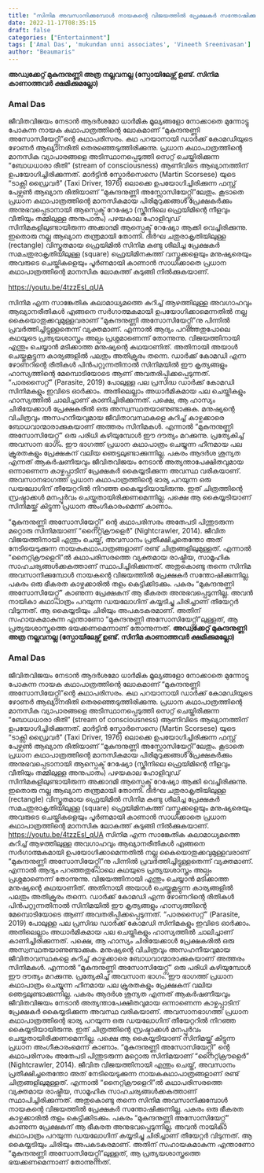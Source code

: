 ```yaml
---
title: "സിനിമ അവസാനിക്കുമ്പോൾ നായകന്റെ വിജയത്തിൽ പ്രേക്ഷകർ സന്തോഷിക്കുന്നില്ല, പകരം ഒരു ഭീകരത കാഴ്ചക്കാരിൽ തളം കെട്ടിക്കിടക്കും"
date: 2022-11-17T08:35:15
draft: false
categories: ["Entertainment"]
tags: ['Amal Das', 'mukundan unni associates', 'Vineeth Sreenivasan']
author: "Beaumaris"
---
```


<strong>അഡ്വക്കേറ്റ് മുകുന്ദനുണ്ണി അത്ര നല്ലവനല്ല</strong>
<strong>(സ്പോയിലേഴ്സ് ഉണ്ട്. സിനിമ കാണാത്തവർ ക്ഷമിക്കുമല്ലോ)</strong>
<h3><strong>Amal Das</strong></h3>
ജീവിതവിജയം നേടാൻ ആദർശമോ ധാർമിക മൂല്യങ്ങളോ നോക്കാതെ മുന്നോട്ടു പോകുന്ന നായക കഥാപാത്രത്തിന്റെ ലോകമാണ് “മുകുന്ദനുണ്ണി അസോസിയേറ്റ്സി”ന്റെ കഥാപരിസരം. കഥ പറയാനായി ഡാർക്ക് കോമഡിയുടെ ഴോണർ ആഖ്യാനരീതി തെരഞ്ഞെടുത്തിരിക്കുന്നു. പ്രധാന കഥാപാത്രത്തിന്റെ മാനസിക വ്യാപാരങ്ങളെ അടിസ്ഥാനപ്പെടുത്തി സെറ്റ് ചെയ്തിരിക്കുന്ന “ബോധധാരാ രീതി” (stream of consciousness) ആണിവിടെ ആഖ്യാനത്തിന് ഉപയോഗിച്ചിരിക്കുന്നത്. മാർട്ടിൻ സ്കോർസെസെ (Martin Scorsese) യുടെ “ടാക്സി ഡ്രൈവർ” (Taxi Driver, 1976) ലൊക്കെ ഉപയോഗിച്ചിരിക്കുന്ന ഫസ്റ്റ് പേഴ്സൺ ആഖ്യാന രീതിയാണ് “മുകുന്ദനുണ്ണി അസ്സോസിയേറ്റ്സി”ലേതും. കൂടാതെ പ്രധാന കഥാപാത്രത്തിന്റെ മാനസികമായ പിരിമുറുക്കങ്ങൾ പ്രേക്ഷകർക്കും അനുഭവപ്പെടാനായി ആസ്പെക്ട് റേഷ്യോ (സ്ക്രീനിലെ ഫ്രെയിമിന്റെ നീളവും വീതിയും തമ്മിലുള്ള അനുപാതം) പഴയകാല ഹോളിവുഡ് സിനിമകളിലുണ്ടായിരുന്ന അക്കാദമി ആസ്പെക്ട് റേഷ്യോ ആക്കി വെച്ചിരിക്കുന്നു. ഇതൊരു നല്ല ആഖ്യാന തന്ത്രമായി തോന്നി. ദീർഘ ചതുരാകൃതിയിലുള്ള (rectangle) വിസ്തൃതമായ ഫ്രെയിമിൽ സിനിമ കണ്ടു ശീലിച്ച പ്രേക്ഷകർ സമചതുരാകൃതിയിലുള്ള (square) ഫ്രെയിമിനകത്ത് വസ്തുക്കളെയും മനുഷ്യരെയും അവരുടെ ചെയ്തികളെയും പൂർണമായി കാണാൻ സാധിക്കാതെ പ്രധാന കഥാപാത്രത്തിന്റെ മാനസിക ലോകത്ത് കുടുങ്ങി നിൽക്കുകയാണ്.

https://youtu.be/4tzzEsI_qUA

സിനിമ എന്ന സാങ്കേതിക കലാമാധ്യമത്തെ കുറിച്ച് ആഴത്തിലുള്ള അവഗാഹവും ആഖ്യാനരീതികൾ എങ്ങനെ സർഗാത്മകമായി ഉപയോഗിക്കാമെന്നതിൽ നല്ല കൈയൊതുക്കവുമുള്ളവരാണ് “മുകുന്ദനുണ്ണി അസോസിയേറ്റ്സി”നു പിന്നിൽ പ്രവർത്തിച്ചിട്ടുള്ളതെന്ന് വ്യക്തമാണ്. എന്നാൽ ആദ്യം പറഞ്ഞതുപോലെ കഥയുടെ പ്രത്യയശാസ്ത്രം അല്പം പ്രശ്നമാണെന്ന് തോന്നുന്നു. വിജയത്തിനായി എന്തും ചെയ്യാൻ മടിക്കാത്ത മനുഷ്യന്റെ കഥയാണിത്. അതിനായി അയാൾ ചെയ്തുകൂട്ടുന്ന കാര്യങ്ങളിൽ പലതും അതിക്രൂരം തന്നെ. ഡാർക്ക് കോമഡി എന്ന ഴോണറിന്റെ രീതികൾ പിൻപറ്റുന്നതിനാൽ സിനിമയിൽ ഈ കൃത്യങ്ങളും ഹാസ്യത്തിന്റെ മേമ്പൊടിയോടെ ആണ് അവതരിപ്പിക്കപ്പെടുന്നത്. “പാരസൈറ്റ്” (Parasite, 2019) പോലുള്ള പല പ്രസിദ്ധ ഡാർക്ക് കോമഡി സിനിമകളും ഇവിടെ ഓർക്കാം. അതിലെല്ലാം അധാർമികമായ പല ചെയ്തികളും ഹാസ്യത്തിൽ ചാലിച്ചാണ് കാണിച്ചിരിക്കുന്നത്. പക്ഷെ, ആ ഹാസ്യം ചിരിയേക്കാൾ പ്രേക്ഷകരിൽ ഒരു അസ്വസ്ഥതയാണുണ്ടാക്കുക. മനുഷ്യന്റെ വിചിത്രവും അസഹനീയവുമായ ജീവിതാവസ്ഥകളെ കുറിച്ച് കാഴ്ചക്കാരെ ബോധവാന്മാരാക്കുകയാണ് അത്തരം സിനിമകൾ. എന്നാൽ “മുകുന്ദനുണ്ണി അസോസിയേറ്റ്സ്” ഒരു പരിധി കഴിയുമ്പോൾ ഈ ദൗത്യം മറക്കുന്നു. പ്രത്യേകിച്ച് അവസാന ഭാഗം. ഈ ഭാഗത്ത് പ്രധാന കഥാപാത്രം ചെയ്യുന്ന ഹീനമായ പല ക്രൂരതകളും പ്രേക്ഷകന് വലിയ ഞെട്ടലുണ്ടാക്കുന്നില്ല. പകരം ആദർശ ശൂന്യത എന്നത് ആകർഷണീയവും ജീവിതവിജയം നേടാൻ അത്യന്താപേക്ഷിതവുമായ ഒന്നാണെന്ന കാഴ്ചപ്പാടിന് പ്രേക്ഷകർ കൈയ്യടിക്കുന്ന അവസ്ഥ വരികയാണ്. അവസാനഭാഗത്ത് പ്രധാന കഥാപാത്രത്തിന്റെ ഭാര്യ പറയുന്ന ഒരു ഡയലോഗിന് തീയേറ്ററിൽ നിറഞ്ഞ കൈയ്യടിയായിരുന്നു. ഇത് ചിത്രത്തിന്റെ സ്രഷ്ടാക്കൾ മനപ്പൂർവം ചെയ്തതായിരിക്കണമെന്നില്ല. പക്ഷെ ആ കൈയ്യടിയാണ് സിനിമയ്ക്ക് കിട്ടുന്ന പ്രധാന അംഗീകാരംമെന്ന് കാണാം.

“മുകുന്ദനുണ്ണി അസോസിയേറ്റ്സി” ന്റെ കഥാപരിസരം അതേപടി പിന്തുടരുന്ന മറ്റൊരു സിനിമയാണ് “നൈറ്റ്ക്രൗളെർ” (Nightcrawler, 2014). ജീവിത വിജയത്തിനായി എന്തും ചെയ്ത്, അവസാനം പ്രതീക്ഷിച്ചതെന്തോ അത് നേടിയെടുക്കുന്ന നായകകഥാപാത്രങ്ങളാണ് രണ്ട് ചിത്രങ്ങളിലുമുള്ളത്. എന്നാൽ “നൈറ്റ്ക്രൗളെറി”ൽ കഥാപരിസരത്തെ വ്യക്തമായ രാഷ്ട്രീയ, സാമൂഹിക സാഹചര്യങ്ങൾക്കകത്താണ് സ്ഥാപിച്ചിരിക്കുന്നത്. അതുകൊണ്ടു തന്നെ സിനിമ അവസാനിക്കുമ്പോൾ നായകന്റെ വിജയത്തിൽ പ്രേക്ഷകർ സന്തോഷിക്കുന്നില്ല. പകരം ഒരു ഭീകരത കാഴ്ചക്കാരിൽ തളം കെട്ടിക്കിടക്കും. പകരം “മുകുന്ദനുണ്ണി അസോസിയേറ്റ്സ്” കാണുന്ന പ്രേക്ഷകന് ആ ഭീകരത അനുഭവപ്പെടുന്നില്ല. അവൻ നായികാ കഥാപാത്രം പറയുന്ന ഡയലോഗിന് കയ്യടിച്ചു ചിരിച്ചാണ് തീയേറ്റർ വിടുന്നത്. ആ കൈയ്യടിയും ചിരിയും അപകടകരമാണ്. അതിന് സഹായകമാകുന്ന എന്താണോ “മുകുന്ദനുണ്ണി അസോസിയേറ്റ്സി”ലുള്ളത്, ആ പ്രത്യയശാസ്ത്രത്തെ ഭയക്കണമെന്നാണ് തോന്നുന്നത്.
**അഡ്വക്കേറ്റ് മുകുന്ദനുണ്ണി അത്ര നല്ലവനല്ല** **(സ്പോയിലേഴ്സ് ഉണ്ട്. സിനിമ കാണാത്തവർ ക്ഷമിക്കുമല്ലോ)**

### **Amal Das**

ജീവിതവിജയം നേടാൻ ആദർശമോ ധാർമിക മൂല്യങ്ങളോ നോക്കാതെ മുന്നോട്ടു പോകുന്ന നായക കഥാപാത്രത്തിന്റെ ലോകമാണ് “മുകുന്ദനുണ്ണി അസോസിയേറ്റ്സി”ന്റെ കഥാപരിസരം. കഥ പറയാനായി ഡാർക്ക് കോമഡിയുടെ ഴോണർ ആഖ്യാനരീതി തെരഞ്ഞെടുത്തിരിക്കുന്നു. പ്രധാന കഥാപാത്രത്തിന്റെ മാനസിക വ്യാപാരങ്ങളെ അടിസ്ഥാനപ്പെടുത്തി സെറ്റ് ചെയ്തിരിക്കുന്ന “ബോധധാരാ രീതി” (stream of consciousness) ആണിവിടെ ആഖ്യാനത്തിന് ഉപയോഗിച്ചിരിക്കുന്നത്. മാർട്ടിൻ സ്കോർസെസെ (Martin Scorsese) യുടെ “ടാക്സി ഡ്രൈവർ” (Taxi Driver, 1976) ലൊക്കെ ഉപയോഗിച്ചിരിക്കുന്ന ഫസ്റ്റ് പേഴ്സൺ ആഖ്യാന രീതിയാണ് “മുകുന്ദനുണ്ണി അസ്സോസിയേറ്റ്സി”ലേതും. കൂടാതെ പ്രധാന കഥാപാത്രത്തിന്റെ മാനസികമായ പിരിമുറുക്കങ്ങൾ പ്രേക്ഷകർക്കും അനുഭവപ്പെടാനായി ആസ്പെക്ട് റേഷ്യോ (സ്ക്രീനിലെ ഫ്രെയിമിന്റെ നീളവും വീതിയും തമ്മിലുള്ള അനുപാതം) പഴയകാല ഹോളിവുഡ് സിനിമകളിലുണ്ടായിരുന്ന അക്കാദമി ആസ്പെക്ട് റേഷ്യോ ആക്കി വെച്ചിരിക്കുന്നു. ഇതൊരു നല്ല ആഖ്യാന തന്ത്രമായി തോന്നി. ദീർഘ ചതുരാകൃതിയിലുള്ള (rectangle) വിസ്തൃതമായ ഫ്രെയിമിൽ സിനിമ കണ്ടു ശീലിച്ച പ്രേക്ഷകർ സമചതുരാകൃതിയിലുള്ള (square) ഫ്രെയിമിനകത്ത് വസ്തുക്കളെയും മനുഷ്യരെയും അവരുടെ ചെയ്തികളെയും പൂർണമായി കാണാൻ സാധിക്കാതെ പ്രധാന കഥാപാത്രത്തിന്റെ മാനസിക ലോകത്ത് കുടുങ്ങി നിൽക്കുകയാണ്. https://youtu.be/4tzzEsI_qUA സിനിമ എന്ന സാങ്കേതിക കലാമാധ്യമത്തെ കുറിച്ച് ആഴത്തിലുള്ള അവഗാഹവും ആഖ്യാനരീതികൾ എങ്ങനെ സർഗാത്മകമായി ഉപയോഗിക്കാമെന്നതിൽ നല്ല കൈയൊതുക്കവുമുള്ളവരാണ് “മുകുന്ദനുണ്ണി അസോസിയേറ്റ്സി”നു പിന്നിൽ പ്രവർത്തിച്ചിട്ടുള്ളതെന്ന് വ്യക്തമാണ്. എന്നാൽ ആദ്യം പറഞ്ഞതുപോലെ കഥയുടെ പ്രത്യയശാസ്ത്രം അല്പം പ്രശ്നമാണെന്ന് തോന്നുന്നു. വിജയത്തിനായി എന്തും ചെയ്യാൻ മടിക്കാത്ത മനുഷ്യന്റെ കഥയാണിത്. അതിനായി അയാൾ ചെയ്തുകൂട്ടുന്ന കാര്യങ്ങളിൽ പലതും അതിക്രൂരം തന്നെ. ഡാർക്ക് കോമഡി എന്ന ഴോണറിന്റെ രീതികൾ പിൻപറ്റുന്നതിനാൽ സിനിമയിൽ ഈ കൃത്യങ്ങളും ഹാസ്യത്തിന്റെ മേമ്പൊടിയോടെ ആണ് അവതരിപ്പിക്കപ്പെടുന്നത്. “പാരസൈറ്റ്” (Parasite, 2019) പോലുള്ള പല പ്രസിദ്ധ ഡാർക്ക് കോമഡി സിനിമകളും ഇവിടെ ഓർക്കാം. അതിലെല്ലാം അധാർമികമായ പല ചെയ്തികളും ഹാസ്യത്തിൽ ചാലിച്ചാണ് കാണിച്ചിരിക്കുന്നത്. പക്ഷെ, ആ ഹാസ്യം ചിരിയേക്കാൾ പ്രേക്ഷകരിൽ ഒരു അസ്വസ്ഥതയാണുണ്ടാക്കുക. മനുഷ്യന്റെ വിചിത്രവും അസഹനീയവുമായ ജീവിതാവസ്ഥകളെ കുറിച്ച് കാഴ്ചക്കാരെ ബോധവാന്മാരാക്കുകയാണ് അത്തരം സിനിമകൾ. എന്നാൽ “മുകുന്ദനുണ്ണി അസോസിയേറ്റ്സ്” ഒരു പരിധി കഴിയുമ്പോൾ ഈ ദൗത്യം മറക്കുന്നു. പ്രത്യേകിച്ച് അവസാന ഭാഗം. ഈ ഭാഗത്ത് പ്രധാന കഥാപാത്രം ചെയ്യുന്ന ഹീനമായ പല ക്രൂരതകളും പ്രേക്ഷകന് വലിയ ഞെട്ടലുണ്ടാക്കുന്നില്ല. പകരം ആദർശ ശൂന്യത എന്നത് ആകർഷണീയവും ജീവിതവിജയം നേടാൻ അത്യന്താപേക്ഷിതവുമായ ഒന്നാണെന്ന കാഴ്ചപ്പാടിന് പ്രേക്ഷകർ കൈയ്യടിക്കുന്ന അവസ്ഥ വരികയാണ്. അവസാനഭാഗത്ത് പ്രധാന കഥാപാത്രത്തിന്റെ ഭാര്യ പറയുന്ന ഒരു ഡയലോഗിന് തീയേറ്ററിൽ നിറഞ്ഞ കൈയ്യടിയായിരുന്നു. ഇത് ചിത്രത്തിന്റെ സ്രഷ്ടാക്കൾ മനപ്പൂർവം ചെയ്തതായിരിക്കണമെന്നില്ല. പക്ഷെ ആ കൈയ്യടിയാണ് സിനിമയ്ക്ക് കിട്ടുന്ന പ്രധാന അംഗീകാരംമെന്ന് കാണാം. “മുകുന്ദനുണ്ണി അസോസിയേറ്റ്സി” ന്റെ കഥാപരിസരം അതേപടി പിന്തുടരുന്ന മറ്റൊരു സിനിമയാണ് “നൈറ്റ്ക്രൗളെർ” (Nightcrawler, 2014). ജീവിത വിജയത്തിനായി എന്തും ചെയ്ത്, അവസാനം പ്രതീക്ഷിച്ചതെന്തോ അത് നേടിയെടുക്കുന്ന നായകകഥാപാത്രങ്ങളാണ് രണ്ട് ചിത്രങ്ങളിലുമുള്ളത്. എന്നാൽ “നൈറ്റ്ക്രൗളെറി”ൽ കഥാപരിസരത്തെ വ്യക്തമായ രാഷ്ട്രീയ, സാമൂഹിക സാഹചര്യങ്ങൾക്കകത്താണ് സ്ഥാപിച്ചിരിക്കുന്നത്. അതുകൊണ്ടു തന്നെ സിനിമ അവസാനിക്കുമ്പോൾ നായകന്റെ വിജയത്തിൽ പ്രേക്ഷകർ സന്തോഷിക്കുന്നില്ല. പകരം ഒരു ഭീകരത കാഴ്ചക്കാരിൽ തളം കെട്ടിക്കിടക്കും. പകരം “മുകുന്ദനുണ്ണി അസോസിയേറ്റ്സ്” കാണുന്ന പ്രേക്ഷകന് ആ ഭീകരത അനുഭവപ്പെടുന്നില്ല. അവൻ നായികാ കഥാപാത്രം പറയുന്ന ഡയലോഗിന് കയ്യടിച്ചു ചിരിച്ചാണ് തീയേറ്റർ വിടുന്നത്. ആ കൈയ്യടിയും ചിരിയും അപകടകരമാണ്. അതിന് സഹായകമാകുന്ന എന്താണോ “മുകുന്ദനുണ്ണി അസോസിയേറ്റ്സി”ലുള്ളത്, ആ പ്രത്യയശാസ്ത്രത്തെ ഭയക്കണമെന്നാണ് തോന്നുന്നത്.
